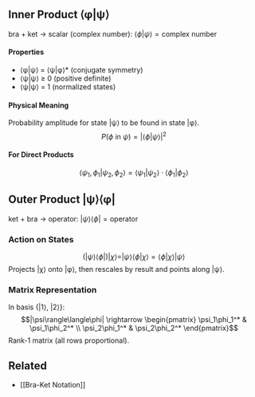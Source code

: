 ## Inner Product ⟨φ|ψ⟩
bra + ket → scalar (complex number): $\langle\phi|\psi\rangle = \text{complex number}$
#### Properties
- ⟨φ|ψ⟩ = ⟨ψ|φ⟩* (conjugate symmetry)
- ⟨ψ|ψ⟩ ≥ 0 (positive definite)
- ⟨ψ|ψ⟩ = 1 (normalized states)
#### Physical Meaning
Probability amplitude for state |ψ⟩ to be found in state |φ⟩.
$$P(\phi \text{ in } \psi) = |\langle\phi|\psi\rangle|^2$$
#### For Direct Products
$$\langle\psi_1,\phi_1|\psi_2,\phi_2\rangle = \langle\psi_1|\psi_2\rangle \cdot \langle\phi_1|\phi_2\rangle$$
## Outer Product |ψ⟩⟨φ|
ket + bra → operator: $|\psi\rangle\langle\phi| = \text{operator}$
### Action on States
$$(|\psi\rangle\langle\phi|)|\chi\rangle = |\psi\rangle\langle\phi|\chi\rangle = \langle\phi|\chi\rangle|\psi\rangle$$
Projects |χ⟩ onto |φ⟩, then rescales by result and points along |ψ⟩.
### Matrix Representation
In basis {|1⟩, |2⟩}:
$$|\psi\rangle\langle\phi| \rightarrow \begin{pmatrix} \psi_1\phi_1^* & \psi_1\phi_2^* \\ \psi_2\phi_1^* & \psi_2\phi_2^* \end{pmatrix}$$
Rank-1 matrix (all rows proportional).
## Related
- [[Bra-Ket Notation]]